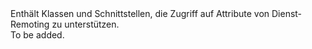 <Namespace Name="Microsoft.ServiceFabric.Services.Remoting">
  <Docs>
    <summary>Enthält Klassen und Schnittstellen, die Zugriff auf Attribute von Dienst-Remoting zu unterstützen.</summary> 
    <remarks>To be added.</remarks>
  </Docs>
</Namespace>

